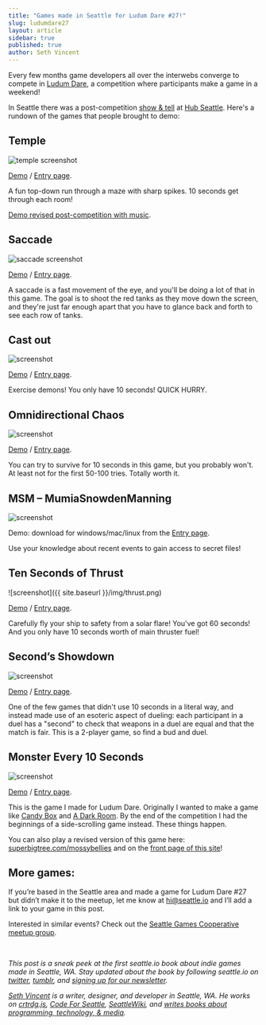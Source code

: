 ```yaml
---
title: "Games made in Seattle for Ludum Dare #27!"
slug: ludumdare27
layout: article
sidebar: true
published: true
author: Seth Vincent
---
```


Every few months game developers all over the interwebs converge to compete in [Ludum Dare](http://www.ludumdare.com/compo/), a competition where participants make a game in a weekend!

In Seattle there was a post-competition [show & tell](http://www.meetup.com/SeattleGamesCooperative/events/134408862/) at [Hub Seattle](http://thehubseattle.com). Here's a rundown of the games that people brought to demo:

## Temple
![temple screenshot](http://www.ludumdare.com/compo/wp-content/compo2/273708/22908-shot0.png)

[Demo](http://threebeards.s3-website-us-west-2.amazonaws.com/) / [Entry page](http://www.ludumdare.com/compo/ludum-dare-27/?action=preview&uid=22908).

A fun top-down run through a maze with sharp spikes. 10 seconds get through each room!

[Demo revised post-competition with music](http://threebeards.s3-website-us-west-2.amazonaws.com/improved/).



## Saccade

![saccade screenshot](http://www.ludumdare.com/compo/wp-content/compo2/273708/14285-shot1.png)

[Demo](http://www.newgrounds.com/portal/view/624450) / [Entry page](http://www.ludumdare.com/compo/ludum-dare-27/?action=preview&uid=14285).

A saccade is a fast movement of the eye, and you'll be doing a lot of that in this game. The goal is to shoot the red tanks as they move down the screen, and they're just far enough apart that you have to glance back and forth to see each row of tanks.


## Cast out

![screenshot](http://www.ludumdare.com/compo/wp-content/compo2/273708/25458-shot0.jpg)

[Demo](http://www.rekindlegames.com/Alpha/Cast_Out_LD_27.html) / [Entry page](http://www.ludumdare.com/compo/ludum-dare-27/?action=preview&uid=25458).

Exercise demons! You only have 10 seconds! QUICK HURRY.



## Omnidirectional Chaos

![screenshot](http://www.ludumdare.com/compo/wp-content/compo2/273708/15824-shot0.png)

[Demo](http://mattarod.com/chaosjam2x.html) / [Entry page](http://www.ludumdare.com/compo/ludum-dare-27/?action=preview&uid=15824).

You can try to survive for 10 seconds in this game, but you probably won't. At least not for the first 50-100 tries. Totally worth it.


## MSM – MumiaSnowdenManning
![screenshot](http://www.ludumdare.com/compo/wp-content/compo2/thumb/94f62ad4dbe3015772a23b69a4f8610e.jpg)

Demo: download for windows/mac/linux from the [Entry page](http://www.ludumdare.com/compo/ludum-dare-27/?action=preview&uid=27800).

Use your knowledge about recent events to gain access to secret files!




## Ten Seconds of Thrust
![screenshot]({{ site.baseurl }}/img/thrust.png)

[Demo](http://www.stencyl.com/game/play/21025) / [Entry page](http://www.ludumdare.com/compo/ludum-dare-27/?action=preview&uid=19657).

Carefully fly your ship to safety from a solar flare! You've got 60 seconds! And you only have 10 seconds worth of main thruster fuel!


## Second’s Showdown
![screenshot](http://www.ludumdare.com/compo/wp-content/compo2/273708/15160-shot2.png)

[Demo](http://games.spottedzebrasoftware.com/seconds-showdown/) / [Entry page](http://www.ludumdare.com/compo/ludum-dare-27/?action=preview&uid=15160).

One of the few games that didn't use 10 seconds in a literal way, and instead made use of an esoteric aspect of dueling: each participant in a duel has a "second" to check that weapons in a duel are equal and that the match is fair. This is a 2-player game, so find a bud and duel.



## Monster Every 10 Seconds

![screenshot](http://www.ludumdare.com/compo/wp-content/compo2/thumb/d4efa83ce51fbcf49ad093c4b758935f.jpg)

[Demo](http://sethvincent.github.io/ludum-dare-27/) / [Entry page](http://www.ludumdare.com/compo/ludum-dare-27/?action=preview&uid=5625).

This is the game I made for Ludum Dare. Originally I wanted to make a game like [Candy Box]() and [A Dark Room](). By the end of the competition I had the beginnings of a side-scrolling game instead. These things happen.


You can also play a revised version of this game here: [superbigtree.com/mossybellies](http://superbigtree.com/mossybellies/) and on the [front page of this site](http://seattle.io)!

## More games:

If you’re based in the Seattle area and made a game for Ludum Dare #27 but didn’t make it to the meetup, let me know at [hi@seattle.io](mailto:hi@seattle.io) and I’ll add a link to your game in this post.

Interested in similar events? Check out the [Seattle Games Cooperative meetup group](http://www.meetup.com/SeattleGamesCooperative).

<br>

_This post is a sneak peek at the first seattle.io book about indie games made in Seattle, WA. Stay updated about the book by following seattle.io on [twitter](http://twitter.com/seattleio), [tumblr](http://seattleio.tumblr.com), and [signing up for our newsletter](http://seattle.io/#newsletter)._

_[Seth Vincent](http://sethvincent.com) is a writer, designer, and developer in Seattle, WA. He works on [crtrdg.js](http://crtrdg.github.io), [Code For Seattle](http://codeforseattle.org), [SeattleWiki](http://seattlewiki.net), and [writes books about programming, technology, & media](http://superbigtree.com/books)._